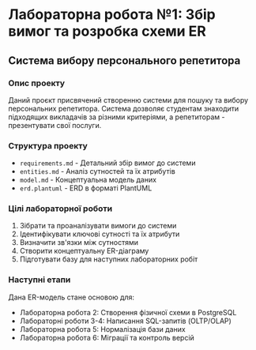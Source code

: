# Лабораторна робота №1: Збір вимог та розробка схеми ER

## Система вибору персонального репетитора

### Опис проекту

Даний проєкт присвячений створенню системи для пошуку та вибору персональних репетитора. Система дозволяє студентам знаходити підходящих викладачів за різними критеріями, а репетиторам - презентувати свої послуги.

### Структура проекту

- `requirements.md` - Детальний збір вимог до системи
- `entities.md` - Аналіз сутностей та їх атрибутів
- `model.md` - Концептуальна модель даних
- `erd.plantuml` - ERD в форматі PlantUML

### Цілі лабораторної роботи

1. Зібрати та проаналізувати вимоги до системи
2. Ідентифікувати ключові сутності та їх атрибути
3. Визначити зв'язки між сутностями
4. Створити концептуальну ER-діаграму
5. Підготувати базу для наступних лабораторних робіт

### Наступні етапи

Дана ER-модель стане основою для:
- Лабораторна робота 2: Створення фізичної схеми в PostgreSQL
- Лабораторні роботи 3-4: Написання SQL-запитів (OLTP/OLAP)
- Лабораторна робота 5: Нормалізація бази даних
- Лабораторна робота 6: Міграції та контроль версій
